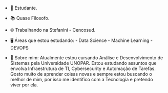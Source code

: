 - 🔭 Estudante.
- 📚 Quase Filosofo.
- 🌐 Trabalhando na Stefanini - Cencosud.
- 🖥️ Áreas que estou estudando:
      - Data Science
      - Machine Learning
      - DEVOPS
  
- 🤖 Sobre mim: Atualmente estou cursando Análise e Desenvolvimento de Sistemas pela Universidade UNOPAR. Estou estudando assuntos que envolva Infraestrutura de TI, Cybersecurity e Automação de Tarefas. Gosto muito de aprender coisas novas e sempre estou buscando o melhor de mim, por isso me identifico com a Tecnologia e pretendo viver por ela.

